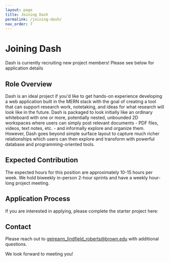 ```yaml
---
layout: page
title: Joining Dash
permalink: /joining-dash/
nav_order: 7
---
```


# Joining Dash

Dash is currently recruiting new project members! Please see below for application details

## Role Overview

Dash is an ideal project if you'd like to get hands-on experience developing a web application built in the MERN stack with the goal of creating a tool that can support research work, notetaking, and ideas for what research will look like in the future. Dash is packaged to look initially like an ordinary whiteboard with one or more, potentially nested, unbounded 2D workspaces where users can simply post relevant documents - PDF files, videos, text notes, etc. - and informally explore and organize them. However, Dash goes beyond simple surface layout to capture much richer relationships which users can then explore and transform with powerful database and programming-oriented tools.

## Expected Contribution

The expected hours for this position are approximately 10-15 hours per week. We hold biweekly in-person 2-hour sprints and have a weekly hour-long project meeting.

## Application Process

If you are interested in applying, please complete the starter project here: 


## Contact

Please reach out to geireann_lindfield_roberts@brown.edu with additional questions.

We look forward to meeting you!
